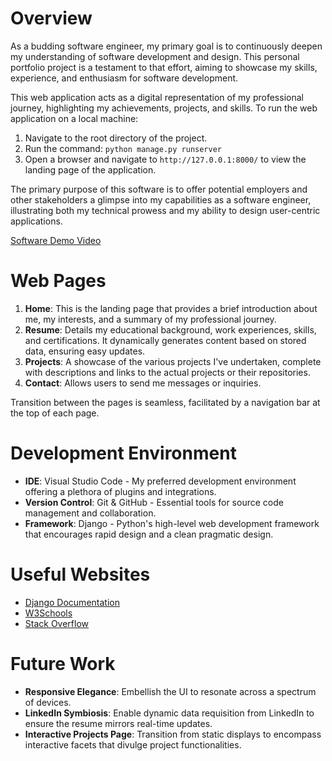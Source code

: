 # Overview

As a budding software engineer, my primary goal is to continuously deepen my understanding of software development and design. This personal portfolio project is a testament to that effort, aiming to showcase my skills, experience, and enthusiasm for software development. 

This web application acts as a digital representation of my professional journey, highlighting my achievements, projects, and skills. To run the web application on a local machine:
1. Navigate to the root directory of the project.
2. Run the command: `python manage.py runserver`
3. Open a browser and navigate to `http://127.0.0.1:8000/` to view the landing page of the application.

The primary purpose of this software is to offer potential employers and other stakeholders a glimpse into my capabilities as a software engineer, illustrating both my technical prowess and my ability to design user-centric applications.

[Software Demo Video](http://youtube.link.goes.here)

# Web Pages

1. **Home**: This is the landing page that provides a brief introduction about me, my interests, and a summary of my professional journey.
2. **Resume**: Details my educational background, work experiences, skills, and certifications. It dynamically generates content based on stored data, ensuring easy updates.
3. **Projects**: A showcase of the various projects I've undertaken, complete with descriptions and links to the actual projects or their repositories.
4. **Contact**: Allows users to send me messages or inquiries.

Transition between the pages is seamless, facilitated by a navigation bar at the top of each page.

# Development Environment

* **IDE**: Visual Studio Code - My preferred development environment offering a plethora of plugins and integrations.
* **Version Control**: Git & GitHub - Essential tools for source code management and collaboration.
* **Framework**: Django - Python's high-level web development framework that encourages rapid design and a clean pragmatic design.

# Useful Websites

* [Django Documentation](https://docs.djangoproject.com/)
* [W3Schools](https://www.w3schools.com/)
* [Stack Overflow](https://stackoverflow.com/)

# Future Work

- **Responsive Elegance**: Embellish the UI to resonate across a spectrum of devices.
- **LinkedIn Symbiosis**: Enable dynamic data requisition from LinkedIn to ensure the resume mirrors real-time updates.
- **Interactive Projects Page**: Transition from static displays to encompass interactive facets that divulge project functionalities.
